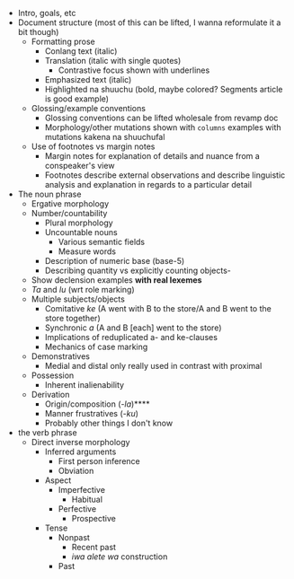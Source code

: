 - Intro, goals, etc
- Document structure (most of this can be lifted, I wanna reformulate it a bit though)
  - Formatting prose
    - Conlang text (italic)
    - Translation (italic with single quotes)
      - Contrastive focus shown with underlines
    - Emphasized text (italic)
    - Highlighted na shuuchu (bold, maybe colored? Segments article is good example)
  - Glossing/example conventions
    - Glossing conventions can be lifted wholesale from revamp doc
    - Morphology/other mutations shown with `columns` examples with mutations kakena na shuuchufal
  - Use of footnotes vs margin notes
    - Margin notes for explanation of details and nuance from a conspeaker's view
    - Footnotes describe external observations and describe linguistic analysis and explanation in regards to a particular detail
- The noun phrase
  - Ergative morphology
  - Number/countability
    - Plural morphology
    - Uncountable nouns
      - Various semantic fields
      - Measure words
    - Description of numeric base (base-5)
    - Describing quantity vs explicitly counting objects-
  - Show declension examples **with real lexemes**
  - *Ta* and *lu* (wrt role marking)
  - Multiple subjects/objects
    - Comitative *ke* (A went with B to the store/A and B went to the store together)
    - Synchronic *a* (A and B \[each] went to the store)
    - Implications of reduplicated a- and ke-clauses
    - Mechanics of case marking
  - Demonstratives
    - Medial and distal only really used in contrast with proximal
  - Possession
    - Inherent inalienability
  - Derivation
    - Origin/composition (*-la*)****
    - Manner frustratives (*-ku*)
    - Probably other things I don't know
- the verb phrase
  - Direct inverse morphology
    - Inferred arguments
      - First person inference
      - Obviation
    - Aspect
      - Imperfective
        - Habitual
      - Perfective
        - Prospective
    - Tense
      - Nonpast
        - Recent past
        - *iwa alete wa* construction
      - Past
